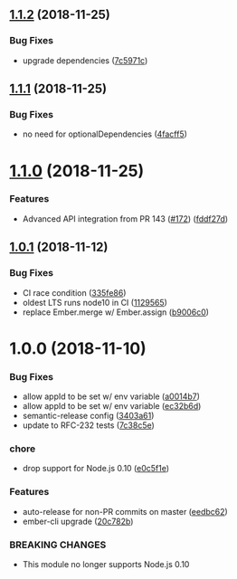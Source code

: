 ## [1.1.2](https://github.com/mike-north/ember-intercom-io/compare/v1.1.1...v1.1.2) (2018-11-25)


### Bug Fixes

* upgrade dependencies ([7c5971c](https://github.com/mike-north/ember-intercom-io/commit/7c5971c))

## [1.1.1](https://github.com/mike-north/ember-intercom-io/compare/v1.1.0...v1.1.1) (2018-11-25)


### Bug Fixes

* no need for optionalDependencies ([4facff5](https://github.com/mike-north/ember-intercom-io/commit/4facff5))

# [1.1.0](https://github.com/mike-north/ember-intercom-io/compare/v1.0.1...v1.1.0) (2018-11-25)


### Features

* Advanced API integration from PR 143 ([#172](https://github.com/mike-north/ember-intercom-io/issues/172)) ([fddf27d](https://github.com/mike-north/ember-intercom-io/commit/fddf27d))

## [1.0.1](https://github.com/mike-north/ember-intercom-io/compare/v1.0.0...v1.0.1) (2018-11-12)


### Bug Fixes

* CI race condition ([335fe86](https://github.com/mike-north/ember-intercom-io/commit/335fe86))
* oldest LTS runs node10 in CI ([1129565](https://github.com/mike-north/ember-intercom-io/commit/1129565))
* replace Ember.merge w/ Ember.assign ([b9006c0](https://github.com/mike-north/ember-intercom-io/commit/b9006c0))

# 1.0.0 (2018-11-10)


### Bug Fixes

* allow appId to be set w/ env variable ([a0014b7](https://github.com/mike-north/ember-intercom-io/commit/a0014b7))
* allow appId to be set w/ env variable ([ec32b6d](https://github.com/mike-north/ember-intercom-io/commit/ec32b6d))
* semantic-release config ([3403a61](https://github.com/mike-north/ember-intercom-io/commit/3403a61))
* update to RFC-232 tests ([7c38c5e](https://github.com/mike-north/ember-intercom-io/commit/7c38c5e))


### chore

* drop support for Node.js 0.10 ([e0c5f1e](https://github.com/mike-north/ember-intercom-io/commit/e0c5f1e))


### Features

* auto-release for non-PR commits on master ([eedbc62](https://github.com/mike-north/ember-intercom-io/commit/eedbc62))
* ember-cli upgrade ([20c782b](https://github.com/mike-north/ember-intercom-io/commit/20c782b))


### BREAKING CHANGES

* This module no longer supports Node.js 0.10

